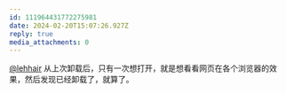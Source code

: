 ```yaml
---
id: 111964431772275981
date: 2024-02-20T15:07:26.927Z
reply: true
media_attachments: 0
---
```


[@lehhair](https://misskey.lehhair.net/@lehhair) 从上次卸载后，只有一次想打开，就是想看看网页在各个浏览器的效果，然后发现已经卸载了，就算了。

